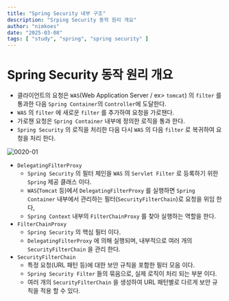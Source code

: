 ```yaml
---
title: "Spring Security 내부 구조"
description: "Srping Security 동작 원리 개요"
author: "nimkoes"
date: "2025-03-08"
tags: [ "study", "spring", "spring security" ]
---
```


# Spring Security 동작 원리 개요

- 클라이언트의 요청은 `WAS`(Web Application Server / ex> `tomcat`) 의 `filter` 를 통과한 다음 `Spring Container`의 `Controller`에 도달한다.
- `WAS` 의 `filter` 에 새로운 `filter` 를 추가하여 요청을 가로챈다.
- 가로챈 요청은 `Spring Container` 내부에 정의한 로직을 통과 한다.
- `Spring Security` 의 로직을 처리한 다음 다시 `WAS` 의 다음 `filter` 로 복귀하여 요청을 처리 한다.

![0020-01](/tech-blog/resources/images/spring-security-inner-structure/0020-01.png)

- `DelegatingFilterProxy`
  - `Spring Security` 의 필터 체인을 `WAS` 의 `Servlet Filter` 로 등록하기 위한 `Spring` 제공 클래스 이다.
  - `WAS`(`Tomcat` 등)에서 `DelegatingFilterProxy` 를 실행하면 `Spring Container` 내부에서 관리하는 필터(`SecurityFilterChain`)로 요청을 위임
    한다,
  - `Spring Context` 내부의 `FilterChainProxy` 를 찾아 실행하는 역할을 한다.
- `FilterChainProxy`
  - `Spring Security` 의 핵심 필터 이다.
  - `DelegatingFilterProxy` 에 의해 실행되며, 내부적으로 여러 개의 `SecurityFilterChain` 을 관리 한다.
- `SecurityFilterChain`
  - 특정 요청(URL 패턴 등)에 대한 보안 규칙을 포함한 필터 모음 이다.
  - `Spring Security Filter` 들의 묶음으로, 실제 로직이 처리 되는 부분 이다.
  - 여러 개의 `SecurityFilterChain` 을 생성하여 URL 패턴별로 다르게 보안 규칙을 적용 할 수 있다.
